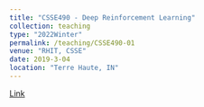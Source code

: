 ```yaml
---
title: "CSSE490 - Deep Reinforcement Learning"
collection: teaching
type: "2022Winter"
permalink: /teaching/CSSE490-01
venue: "RHIT, CSSE"
date: 2019-3-04
location: "Terre Haute, IN"
---
```

[Link](https://rhit-csse.github.io/CSSE490_DRL/)

